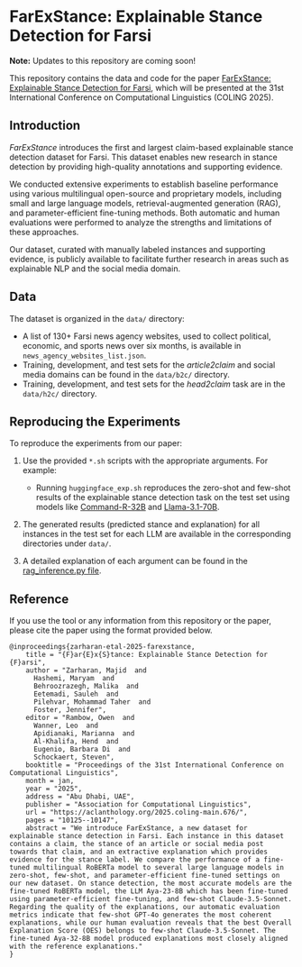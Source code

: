 # FarExStance: Explainable Stance Detection for Farsi  

**Note:** Updates to this repository are coming soon!  

This repository contains the data and code for the paper [FarExStance: Explainable Stance Detection for Farsi](https://coling2025.org/program/main_conference_papers/#long-papers), which will be presented at the 31st International Conference on Computational Linguistics (COLING 2025).  

## Introduction  
_FarExStance_ introduces the first and largest claim-based explainable stance detection dataset for Farsi. This dataset enables new research in stance detection by providing high-quality annotations and supporting evidence.  

We conducted extensive experiments to establish baseline performance using various multilingual open-source and proprietary models, including small and large language models, retrieval-augmented generation (RAG), and parameter-efficient fine-tuning methods. Both automatic and human evaluations were performed to analyze the strengths and limitations of these approaches.  

Our dataset, curated with manually labeled instances and supporting evidence, is publicly available to facilitate further research in areas such as explainable NLP and the social media domain.  

## Data  
The dataset is organized in the `data/` directory:  

- A list of 130+ Farsi news agency websites, used to collect political, economic, and sports news over six months, is available in `news_agency_websites_list.json`.  
- Training, development, and test sets for the _article2claim_ and social media domains can be found in the `data/b2c/` directory.  
- Training, development, and test sets for the _head2claim_ task are in the `data/h2c/` directory.  

## Reproducing the Experiments  
To reproduce the experiments from our paper:  

1. Use the provided `*.sh` scripts with the appropriate arguments. For example:  
   - Running `huggingface_exp.sh` reproduces the zero-shot and few-shot results of the explainable stance detection task on the test set using models like [Command-R-32B](https://huggingface.co/CohereForAI/c4ai-command-r-08-2024) and [Llama-3.1-70B](https://huggingface.co/meta-llama/Llama-3.1-70B).  
   
2. The generated results (predicted stance and explanation) for all instances in the test set for each LLM are available in the corresponding directories under `data/`.  

3. A detailed explanation of each argument can be found in the [rag_inference.py file](https://github.com/Zarharan/FarExStance/blob/main/rag_inference.py).  

## Reference

If you use the tool or any information from this repository or the paper, please cite the paper using the format provided below.

```
@inproceedings{zarharan-etal-2025-farexstance,
    title = "{F}ar{E}x{S}tance: Explainable Stance Detection for {F}arsi",
    author = "Zarharan, Majid  and
      Hashemi, Maryam  and
      Behroozrazegh, Malika  and
      Eetemadi, Sauleh  and
      Pilehvar, Mohammad Taher  and
      Foster, Jennifer",
    editor = "Rambow, Owen  and
      Wanner, Leo  and
      Apidianaki, Marianna  and
      Al-Khalifa, Hend  and
      Eugenio, Barbara Di  and
      Schockaert, Steven",
    booktitle = "Proceedings of the 31st International Conference on Computational Linguistics",
    month = jan,
    year = "2025",
    address = "Abu Dhabi, UAE",
    publisher = "Association for Computational Linguistics",
    url = "https://aclanthology.org/2025.coling-main.676/",
    pages = "10125--10147",
    abstract = "We introduce FarExStance, a new dataset for explainable stance detection in Farsi. Each instance in this dataset contains a claim, the stance of an article or social media post towards that claim, and an extractive explanation which provides evidence for the stance label. We compare the performance of a fine-tuned multilingual RoBERTa model to several large language models in zero-shot, few-shot, and parameter-efficient fine-tuned settings on our new dataset. On stance detection, the most accurate models are the fine-tuned RoBERTa model, the LLM Aya-23-8B which has been fine-tuned using parameter-efficient fine-tuning, and few-shot Claude-3.5-Sonnet. Regarding the quality of the explanations, our automatic evaluation metrics indicate that few-shot GPT-4o generates the most coherent explanations, while our human evaluation reveals that the best Overall Explanation Score (OES) belongs to few-shot Claude-3.5-Sonnet. The fine-tuned Aya-32-8B model produced explanations most closely aligned with the reference explanations."
}
```
